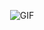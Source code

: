 <p align="center">
  <img src="https://media4.giphy.com/media/UYpelo7WbjZQg0dDQY/giphy.gif" alt="GIF">
</p>
